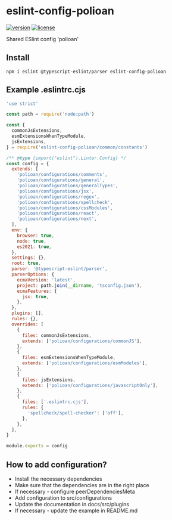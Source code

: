 # eslint-config-polioan

[![version](https://img.shields.io/npm/v/eslint-config-polioan)](https://www.npmjs.com/package/eslint-config-polioan)
[![license](https://img.shields.io/github/license/polioan/eslint-config-polioan)](https://opensource.org/licenses/MIT)

Shared ESlint config 'polioan'

## Install

```shell
npm i eslint @typescript-eslint/parser eslint-config-polioan
```

## Example .eslintrc.cjs

```js
'use strict'

const path = require('node:path')

const {
  commonJsExtensions,
  esmExtensionsWhenTypeModule,
  jsExtensions,
} = require('eslint-config-polioan/common/constants')

/** @type {import("eslint").Linter.Config} */
const config = {
  extends: [
    'polioan/configurations/comments',
    'polioan/configurations/general',
    'polioan/configurations/generalTypes',
    'polioan/configurations/jsx',
    'polioan/configurations/regex',
    'polioan/configurations/spellcheck',
    'polioan/configurations/cssModules',
    'polioan/configurations/react',
    'polioan/configurations/next',
  ],
  env: {
    browser: true,
    node: true,
    es2021: true,
  },
  settings: {},
  root: true,
  parser: '@typescript-eslint/parser',
  parserOptions: {
    ecmaVersion: 'latest',
    project: path.join(__dirname, 'tsconfig.json'),
    ecmaFeatures: {
      jsx: true,
    },
  },
  plugins: [],
  rules: {},
  overrides: [
    {
      files: commonJsExtensions,
      extends: ['polioan/configurations/commonJS'],
    },
    {
      files: esmExtensionsWhenTypeModule,
      extends: ['polioan/configurations/esmModules'],
    },
    {
      files: jsExtensions,
      extends: ['polioan/configurations/javascriptOnly'],
    },
    {
      files: ['.eslintrc.cjs'],
      rules: {
        'spellcheck/spell-checker': ['off'],
      },
    },
  ],
}

module.exports = config
```

## How to add configuration?

- Install the necessary dependencies
- Make sure that the dependencies are in the right place
- If necessary - configure peerDependenciesMeta
- Add configuration to src/configurations
- Update the documentation in docs/src/plugins
- If necessary - update the example in README.md
